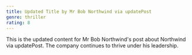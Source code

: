 ```yaml
---
title: Updated Title by Mr Bob Northwind via updatePost
genre: thriller
rating: 8
---
```


This is the updated content for Mr Bob Northwind's post about Northwind via updatePost. The company continues to thrive under his leadership.
